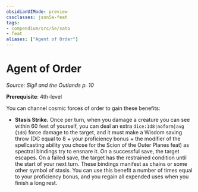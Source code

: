 ```yaml
---
obsidianUIMode: preview
cssclasses: json5e-feat
tags:
- compendium/src/5e/sato
- feat
aliases: ["Agent of Order"]
---
```

# Agent of Order
*Source: Sigil and the Outlands p. 10*  

**Prerequisite**: 4th-level

You can channel cosmic forces of order to gain these benefits:

- **Stasis Strike.** Once per turn, when you damage a creature you can see within 60 feet of yourself, you can deal an extra `dice:1d8|noform|avg` (`1d8`) force damage to the target, and it must make a Wisdom saving throw (DC equal to 8 + your proficiency bonus + the modifier of the spellcasting ability you chose for the Scion of the Outer Planes feat) as spectral bindings try to ensnare it. On a successful save, the target escapes. On a failed save, the target has the restrained condition until the start of your next turn. These bindings manifest as chains or some other symbol of stasis. You can use this benefit a number of times equal to your proficiency bonus, and you regain all expended uses when you finish a long rest.